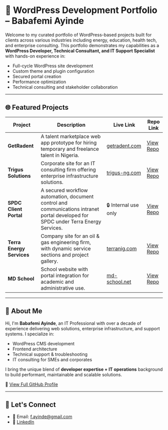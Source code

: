 # 🧰 WordPress Development Portfolio – Babafemi Ayinde

Welcome to my curated portfolio of WordPress-based projects built for clients across various industries including energy, education, health tech, and enterprise consulting. This portfolio demonstrates my capabilities as a **WordPress Developer, Technical Consultant, and IT Support Specialist** with hands-on experience in:

- Full-cycle WordPress site development
- Custom theme and plugin configuration
- Secured portal creation
- Performance optimization
- Technical consulting and stakeholder collaboration

---

## 🌐 Featured Projects

| Project | Description | Live Link | Repo Link |
|--------|-------------|-----------|-----------|
| **GetRadent** | A talent marketplace web app prototype for hiring temporary and freelance talent in Nigeria. | [getradent.com](https://getradent.com) | [View Repo](https://github.com/BabafemiAyinde/getradent-wp-marketplace) |
| **Trigus Solutions** | Corporate site for an IT consulting firm offering enterprise infrastructure solutions. | [trigus-ng.com](https://trigus-ng.com) | [View Repo](https://github.com/BabafemiAyinde/trigus-corporate) |
| **SPDC Client Portal** | A secured workflow automation, document control and communications intranet portal developed for SPDC under Terra Energy Services. | 🔒 Internal use only | [View Repo](https://github.com/BabafemiAyinde/terra-spdc-client-portal) |
| **Terra Energy Services** | Company site for an oil & gas engineering firm, with dynamic service sections and project gallery. | [terranig.com](https://terranig.com) | [View Repo](https://github.com/BabafemiAyinde/corpo-terranig-site) |
| **MD School** | School website with portal integration for academic and administrative use. | [md-school.net](https://md-school.net) | [View Repo](https://github.com/BabafemiAyinde/md-school-website) |

---

## 💼 About Me

Hi, I'm **Babafemi Ayinde**, an IT Professional with over a decade of experience delivering web solutions, enterprise infrastructure, and support systems. I specialize in:

- WordPress CMS development
- Frontend architecture
- Technical support & troubleshooting
- IT consulting for SMEs and corporates

I bring the unique blend of **developer expertise + IT operations** background to build performant, maintainable and scalable solutions.

🔗 [View Full GitHub Profile](https://github.com/BabafemiAyinde)

---

## 🤝 Let's Connect

- 📧 Email: [f.ayinde@gmail.com](mailto:f.ayinde@gmail.com)
- 💼 [LinkedIn](https://linkedin.com/in/femiayinde)
